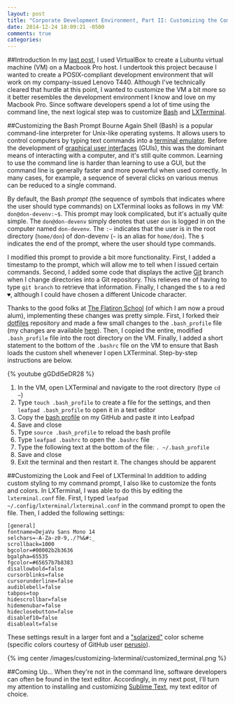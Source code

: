 ```yaml
---
layout: post
title: "Corporate Development Environment, Part II: Customizing the Command Line"
date: 2014-12-24 18:09:21 -0500
comments: true
categories: 
---
```

##Introduction
In my [last post](http://doneallison.com/blog/2014/12/23/creating-a-development-environment-on-my-company-issued-laptop/), I used VirtualBox to create a Lubuntu virtual machine (VM) on a Macbook Pro host. I undertook this project because I wanted to create a POSIX-compliant development environment that will work on my company-issued Lenovo T440. Although I've technically cleared that hurdle at this point, I wanted to customize the VM a bit more so it better resembles the development environment I know and love on my Macbook Pro. Since software developers spend a lot of time using the command line, the next logical step was to customize [Bash](http://en.wikipedia.org/wiki/Bash_%28Unix_shell%29) and [LXTerminal](http://en.wikipedia.org/wiki/LXDE#Software_components).<!--more-->

##Customizing the Bash Prompt
Bourne Again Shell (Bash) is a popular command-line interpreter for Unix-like operating systems. It allows users to control computers by typing text commands into a [terminal emulator](http://en.wikipedia.org/wiki/Terminal_emulator). Before the development of [graphical user interfaces](http://en.wikipedia.org/wiki/Graphical_user_interface) (GUIs), this was the dominant means of interacting with a computer, and it's still quite common. Learning to use the command line is harder than learning to use a GUI, but the command line is generally faster and more powerful when used correctly. In many cases, for example, a sequence of several clicks on various menus can be reduced to a single command.

By default, the Bash _prompt_ (the sequence of symbols that indicates where the user should type commands) on LXTerminal looks as follows in my VM: `don@don-devenv:~$`. This prompt may look complicated, but it's actually quite simple. The `don@don-devenv` simply denotes that user `don` is logged in on the computer named `don-devenv`. The `:~` indicates that the user is in the root directory (`home/don`) of don-devenv (`~` is an alias for `home/don`). The `$` indicates the end of the prompt, where the user should type commands.

I modified this prompt to provide a bit more functionality. First, I added a timestamp to the prompt, which will allow me to tell when I issued certain commands. Second, I added some code that displays the active [Git](http://en.wikipedia.org/wiki/Git_%28software%29) branch when I change directories into a Git repository. This relieves me of having to type `git branch` to retrieve that information. Finally, I changed the `$` to a red `♥`, although I could have chosen a different Unicode character.

Thanks to the good folks at [The Flatiron School](http://flatironschool.com/) (of which I am now a proud alum), implementing these changes was pretty simple. First, I forked their [dotfiles](https://github.com/flatiron-school/dotfiles) repository and made a few small changes to the `.bash_profile` file (my changes are available [here](https://github.com/doneallison/dotfiles/blob/master/bash_profile)). Then, I copied the entire, modified `.bash_profile` file into the root directory on the VM. Finally, I added a short statement to the bottom of the `.bashrc` file on the VM to ensure that Bash loads the custom shell whenever I open LXTerminal. Step-by-step instructions are below.

<p>{% youtube gGDdl5eDR28 %}</p>

1. In the VM, open LXTerminal and navigate to the root directory (type `cd ~`)
1. Type `touch .bash_profile` to create a file for the settings, and then `leafpad .bash_profile` to open it in a text editor
1. Copy the [bash profile](https://github.com/doneallison/dotfiles/blob/master/bash_profile) on my GitHub and paste it into Leafpad
1. Save and close
1. Type `source .bash_profile` to reload the bash profile
1. Type `leafpad .bashrc` to open the `.bashrc` file
1. Type the following text at the bottom of the file: `. ~/.bash_profile`
1. Save and close
1. Exit the terminal and then restart it. The changes should be apparent

##Customizing the Look and Feel of LXTerminal
In addition to adding custom styling to my command prompt, I also like to customize the fonts and colors. In LXTerminal, I was able to do this by editing the `lxterminal.conf` file. First, I typed `leafpad ~/.config/lxterminal/lxterminal.conf` in the command prompt to open the file. Then, I added the following settings:

```
[general]
fontname=DejaVu Sans Mono 14
selchars=-A-Za-z0-9,./?%&#:_
scrollback=1000
bgcolor=#00002b2b3636
bgalpha=65535
fgcolor=#65657b7b8383
disallowbold=false
cursorblinks=false
cursorunderline=false
audiblebell=false
tabpos=top
hidescrollbar=false
hidemenubar=false
hideclosebutton=false
disablef10=false
disablealt=false
```

These settings result in a larger font and a ["solarized"](http://en.wikipedia.org/wiki/Solarisation) color scheme (specific colors courtesy of GitHub user [perusio](https://gist.github.com/perusio/1154002)).

{% img center /images/customizing-lxterminal/customized_terminal.png %}

##Coming Up...
When they're not in the command line, software developers can often be found in the text editor. Accordingly, in my next post, I'll turn my attention to installing and customizing [Sublime Text](http://www.sublimetext.com/), my text editor of choice.